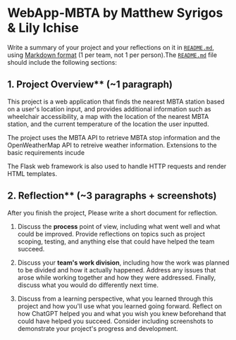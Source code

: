 # WebApp-MBTA by Matthew Syrigos & Lily Ichise

Write a summary of your project and your reflections on it in [`README.md`](README.md), using [Markdown format](https://docs.github.com/en/get-started/writing-on-github/getting-started-with-writing-and-formatting-on-github/basic-writing-and-formatting-syntax) (1 per team, not 1 per person).The [`README.md`](README.md) file should include the following sections:

## 1. Project Overview** (~1 paragraph)

This project is a web application that finds the nearest MBTA station based on a user's location input, and provides additional information such as wheelchair accessibility, a map with the location of the nearest MBTA station, and the current temperature of the location the user inputted. 

The project uses the MBTA API to retrieve MBTA stop information and the OpenWeatherMap API to retreive weather information. Extensions to the basic requirements incude 

The Flask web framework is also used to handle HTTP requests and render HTML templates.

## 2. Reflection** (~3 paragraphs + screenshots)

After you finish the project, Please write a short document for reflection.

1. Discuss the **process** point of view, including what went well and what could be improved. Provide reflections on topics such as project scoping, testing, and anything else that could have helped the team succeed.

2. Discuss your **team's work division**, including how the work was planned to be divided and how it actually happened. Address any issues that arose while working together and how they were addressed. Finally, discuss what you would do differently next time.

3. Discuss from a learning perspective, what you learned through this project and how you'll use what you learned going forward. Reflect on how ChatGPT helped you and what you wish you knew beforehand that could have helped you succeed. Consider including screenshots to demonstrate your project's progress and development.

